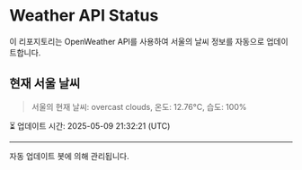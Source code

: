 
# Weather API Status

이 리포지토리는 OpenWeather API를 사용하여 서울의 날씨 정보를 자동으로 업데이트합니다.

## 현재 서울 날씨
> 서울의 현재 날씨: overcast clouds, 온도: 12.76°C, 습도: 100%

⏳ 업데이트 시간: 2025-05-09 21:32:21 (UTC)

---
자동 업데이트 봇에 의해 관리됩니다.
